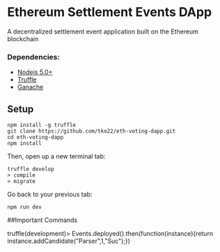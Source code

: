 # Ethereum Settlement Events DApp
A decentralized settlement event application built on the Ethereum blockchain

### Dependencies:
- [Nodejs 5.0+](https://nodejs.org/en/)
- [Truffle](https://github.com/trufflesuite/truffle)
- [Ganache](http://truffleframework.com/ganache/)

## Setup
```
npm install -g truffle
git clone https://github.com/tko22/eth-voting-dapp.git
cd eth-voting-dapp
npm install
```
Then, open up a new terminal tab:
```
truffle develop
> compile
> migrate
```
Go back to your previous tab:
```
npm run dev
```

##Important Commands

 truffle(development)>  Events.deployed().then(function(instance){return instance.addCandidate("Parser",1,"Suc");})
 
